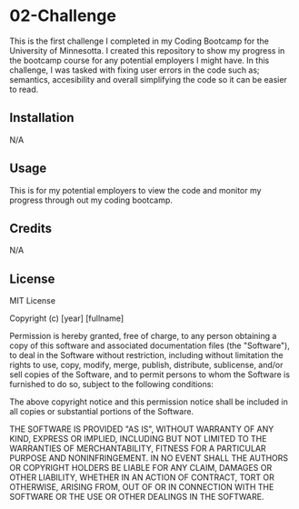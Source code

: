 # 02-Challenge
This is the first challenge I completed in my Coding Bootcamp for the University of Minnesotta. I created this repository to show my progress in the bootcamp course for any potential employers I might have. In this challenge, I was tasked with fixing user errors in the code such as; semantics, accesibility and overall simplifying the code so it can be easier to read.

## Installation
N/A

## Usage
This is for my potential employers to view the code and monitor my progress through out my coding bootcamp.

## Credits
N/A

## License
MIT License

Copyright (c) [year] [fullname]

Permission is hereby granted, free of charge, to any person obtaining a copy
of this software and associated documentation files (the "Software"), to deal
in the Software without restriction, including without limitation the rights
to use, copy, modify, merge, publish, distribute, sublicense, and/or sell
copies of the Software, and to permit persons to whom the Software is
furnished to do so, subject to the following conditions:

The above copyright notice and this permission notice shall be included in all
copies or substantial portions of the Software.

THE SOFTWARE IS PROVIDED "AS IS", WITHOUT WARRANTY OF ANY KIND, EXPRESS OR
IMPLIED, INCLUDING BUT NOT LIMITED TO THE WARRANTIES OF MERCHANTABILITY,
FITNESS FOR A PARTICULAR PURPOSE AND NONINFRINGEMENT. IN NO EVENT SHALL THE
AUTHORS OR COPYRIGHT HOLDERS BE LIABLE FOR ANY CLAIM, DAMAGES OR OTHER
LIABILITY, WHETHER IN AN ACTION OF CONTRACT, TORT OR OTHERWISE, ARISING FROM,
OUT OF OR IN CONNECTION WITH THE SOFTWARE OR THE USE OR OTHER DEALINGS IN THE
SOFTWARE.
